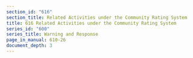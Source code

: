 ```yaml
---
section_id: "616"
section_title: Related Activities under the Community Rating System
title: 616 Related Activities under the Community Rating System
series_id: "600"
series_title: Warning and Response
page_in_manual: 610-26
document_depth: 3
---
```

